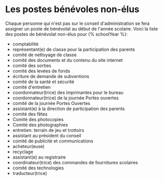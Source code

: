 ﻿# Les postes bénévoles non-élus

Chaque personne qui n'est pas sur le conseil d'administration se fera assigner un poste de bénévolat au début de l'année scolaire. Voici la liste des postes de bénévolat non-élus pour {% schoolYear %}:

* comptabilité
* représentant(e) de classe pour la participation des parents
* comité de nettoyage de classe
* comité des documents et du contenu du site internet
* comité des sorties
* comité des levées de fonds
* écriture de demande de subventions
* comité de la santé et sécurité
* comité d'entretien
* coordonnateur(trice) des imprimantes pour le bureau
* coordonnateur(trice) de la journée Portes ouvertes
* comité de la journée Portes Ouvertes
* assistant(e) à la direction de participation des parents
* comité des fêtes
* Comité des photocopies
* Comité des photographies
* entretien: terrain de jeu et trottoirs
* assistant au président du conseil
* comité de publicité et communications
* acheteur(euse)
* recyclage
* assistant(e) au registraire
* coordinateur(trice) des commandes de fournitures scolaires
* comité des technologies
* traducteur(trice)